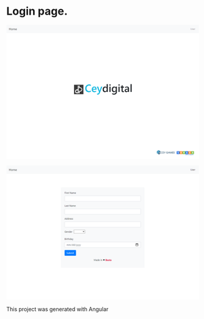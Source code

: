 # Login page.

![alt text](https://github.com/SL-Basta/Angular/blob/Screenshot/Screenshot.png)

![alt text](https://github.com/SL-Basta/Angular/blob/Screenshot/Screenshot2.png)

This project was generated with Angular

